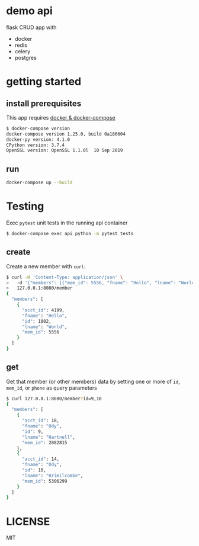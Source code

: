 # demo api
flask CRUD app with
- docker
- redis
- celery
- postgres

# getting started

## install prerequisites
This app requires [docker &
docker-compose](https://docs.docker.com/compose/install/)

```bash
$ docker-compose version
docker-compose version 1.25.0, build 0a186604
docker-py version: 4.1.0
CPython version: 3.7.4
OpenSSL version: OpenSSL 1.1.0l  10 Sep 2019
```

## run
```bash
docker-compose up --build
```

# Testing
Exec `pytest` unit tests in the running api container

```bash
$ docker-compose exec api python -m pytest tests
```

## create
Create a new member with `curl`:

```bash
$ curl -H 'Content-Type: application/json' \
>   -d '{"members": [{"mem_id": 5556, "fname": "Hello", "lname": "World", "phone": "8185552211"}]}' \
>   127.0.0.1:8080/member
{
  "members": [
    {
      "acct_id": 4199,
      "fname": "Hello",
      "id": 1002,
      "lname": "World",
      "mem_id": 5556
    }
  ]
}
```

## get
Get that member (or other members) data by setting one or more of `id`,
`mem_id`, or `phone` as query parameters

```bash
$ curl 127.0.0.1:8080/member?id=9,10
{
  "members": [
    {
      "acct_id": 18,
      "fname": "Ody",
      "id": 9,
      "lname": "Hartnell",
      "mem_id": 2882815
    },
    {
      "acct_id": 14,
      "fname": "Ody",
      "id": 10,
      "lname": "Brimilcombe",
      "mem_id": 5306299
    }
  ]
}
```

# LICENSE
MIT
 
 
 
